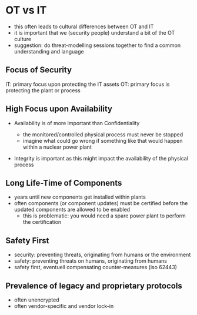 # OT vs IT

- this often leads to cultural differences between OT and IT
- it is important that we (security people) understand a bit of the OT culture
- suggestion: do threat-modelling sessions together to find a common understanding and language

## Focus of Security

IT: primary focus upon protecting the IT assets
OT: primary focus is protecting the plant or process

## High Focus upon Availability

- Availability is of more important than Confidentiality
    - the monitored/controlled physical process must never be stopped
    - imagine what could go wrong if something like that would happen within a nuclear power plant

- Integrity is important as this might impact the availability of the physical process

## Long Life-Time of Components

- years until new components get installed within plants
- often components (or component updates) must be certified before the updated components are allowed to be enabled
    - this is problematic: you would need a spare power plant to perform the certification

## Safety First

- security: preventing threats, originating from humans or the environment
- safety: preventing threats on humans, originating from humans
- safety first, eventuell compensating counter-measures (iso 62443)

## Prevalence of legacy and proprietary protocols

- often unencrypted
- often vendor-specific and vendor lock-in